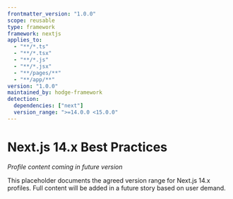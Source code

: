 ```yaml
---
frontmatter_version: "1.0.0"
scope: reusable
type: framework
framework: nextjs
applies_to:
  - "**/*.ts"
  - "**/*.tsx"
  - "**/*.js"
  - "**/*.jsx"
  - "**/pages/**"
  - "**/app/**"
version: "1.0.0"
maintained_by: hodge-framework
detection:
  dependencies: ["next"]
  version_range: ">=14.0.0 <15.0.0"
---
```


# Next.js 14.x Best Practices

*Profile content coming in future version*

This placeholder documents the agreed version range for Next.js 14.x profiles.
Full content will be added in a future story based on user demand.
